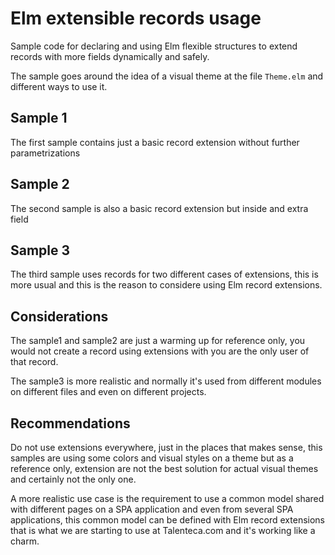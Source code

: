 # Elm extensible records usage

Sample code for declaring and using Elm flexible structures to extend records
with more fields dynamically and safely.

The sample goes around the idea of a visual theme at the file `Theme.elm` and
different ways to use it.

## Sample 1

The first sample contains just a basic record extension without further
parametrizations

## Sample 2

The second sample is also a basic record extension but inside
and extra field

## Sample 3

The third sample uses records for two different cases of extensions,
this is more usual and this is the reason to considere using Elm
record extensions.

## Considerations

The sample1 and sample2 are just a warming up for reference only,
you would not create a record using extensions with you are the only
user of that record.

The sample3 is more realistic and normally it's used from different
modules on different files and even on different projects.

## Recommendations

Do not use extensions everywhere, just in the places that makes sense,
this samples are using some colors and visual styles on a
theme but as a reference only, extension are not the best solution
for actual visual themes and certainly not the only one.

A more realistic use case is the requirement to use a common model shared with
different pages on a SPA application and even from several SPA applications,
this common model can be defined with Elm record extensions that is what we are
starting to use at Talenteca.com and it's working like a charm.
